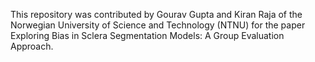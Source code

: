 This repository was contributed by Gourav Gupta and Kiran Raja of the Norwegian University of Science and Technology (NTNU) for the paper Exploring Bias in Sclera Segmentation Models: A Group Evaluation Approach.